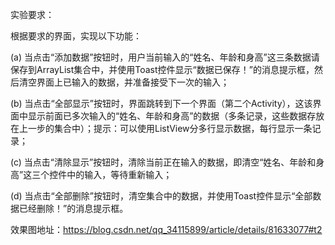 实验要求：

根据要求的界面，实现以下功能：

(a) 当点击“添加数据”按钮时，用户当前输入的“姓名、年龄和身高”这三条数据请保存到ArrayList集合中，并使用Toast控件显示“数据已保存！”的消息提示框，然后清空界面上已输入的数据，并准备接受下一次的输入；

(b) 当点击“全部显示”按钮时，界面跳转到下一个界面（第二个Activity），这该界面中显示前面已多次输入的“姓名、年龄和身高”的数据（多条记录，这些数据存放在上一步的集合中）；提示：可以使用ListView分多行显示数据，每行显示一条记录；

(c) 当点击“清除显示”按钮时，清除当前正在输入的数据，即清空“姓名、年龄和身高”这三个控件中的输入，等待重新输入；

(d) 当点击“全部删除”按钮时，清空集合中的数据，并使用Toast控件显示“全部数据已经删除！”的消息提示框。

效果图地址：https://blog.csdn.net/qq_34115899/article/details/81633077#t2
